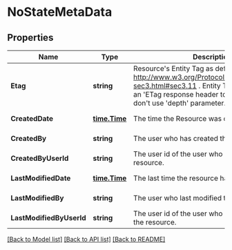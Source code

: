 # NoStateMetaData

## Properties

Name | Type | Description | Notes
------------ | ------------- | ------------- | -------------
**Etag** | **string** | Resource&#39;s Entity Tag as defined in http://www.w3.org/Protocols/rfc2616/rfc2616-sec3.html#sec3.11 . Entity Tag is also added as an &#39;ETag response header to requests which don&#39;t use &#39;depth&#39; parameter.  | [optional] [readonly] 
**CreatedDate** | [**time.Time**](time.Time.md) | The time the Resource was created | [optional] [readonly] 
**CreatedBy** | **string** | The user who has created the resource. | [optional] [readonly] 
**CreatedByUserId** | **string** | The user id of the user who has created the resource. | [optional] [readonly] 
**LastModifiedDate** | [**time.Time**](time.Time.md) | The last time the resource has been modified | [optional] [readonly] 
**LastModifiedBy** | **string** | The user who last modified the resource. | [optional] [readonly] 
**LastModifiedByUserId** | **string** | The user id of the user who has last modified the resource. | [optional] [readonly] 

[[Back to Model list]](../README.md#documentation-for-models) [[Back to API list]](../README.md#documentation-for-api-endpoints) [[Back to README]](../README.md)


